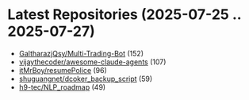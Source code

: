 # Latest Repositories (2025-07-25 .. 2025-07-27)

- [GaltharazjQsy/Multi-Trading-Bot](https://github.com/GaltharazjQsy/Multi-Trading-Bot) (152)
- [vijaythecoder/awesome-claude-agents](https://github.com/vijaythecoder/awesome-claude-agents) (107)
- [itMrBoy/resumePolice](https://github.com/itMrBoy/resumePolice) (96)
- [shuguangnet/dcoker_backup_script](https://github.com/shuguangnet/dcoker_backup_script) (59)
- [h9-tec/NLP_roadmap](https://github.com/h9-tec/NLP_roadmap) (49)
